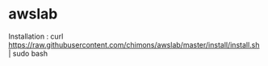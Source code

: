 # awslab

Installation : 
curl https://raw.githubusercontent.com/chimons/awslab/master/install/install.sh | sudo bash

